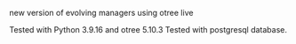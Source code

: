 new version of evolving managers using otree live

Tested with Python 3.9.16 and otree 5.10.3
Tested with postgresql database. 

